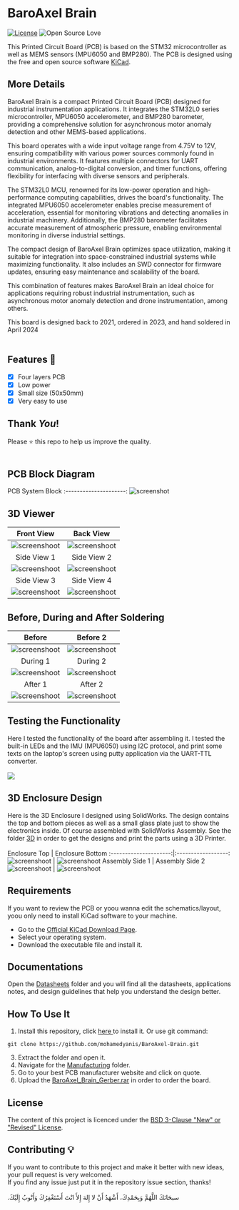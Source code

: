 # BaroAxel Brain

<!--[![StandWithPalestineBadgeBordered](https://raw.githubusercontent.com/saedyousef/StandWithPalestine/main/badges/flat/bordered/StandWithPalestine.svg)](https://techforpalestine.org/learn-more)-->

[![License](https://img.shields.io/badge/License-BSD%203--Clause-blue.svg)](LICENSE)
![Open Source Love](https://badges.frapsoft.com/os/v1/open-source.svg?v=102)

This Printed Circuit Board (PCB) is based on the STM32 microcontroller as well as MEMS sensors (MPU6050 and BMP280).
The PCB is designed using the free and open source software <a href="https://github.com/KiCad">KiCad</a>. 

## More Details
BaroAxel Brain is a compact Printed Circuit Board (PCB) designed for industrial instrumentation applications. It integrates the STM32L0 series microcontroller, MPU6050 accelerometer, and BMP280 barometer, providing a comprehensive solution for asynchronous motor anomaly detection and other MEMS-based applications.

This board operates with a wide input voltage range from 4.75V to 12V, ensuring compatibility with various power sources commonly found in industrial environments. It features multiple connectors for UART communication, analog-to-digital conversion, and timer functions, offering flexibility for interfacing with diverse sensors and peripherals.

The STM32L0 MCU, renowned for its low-power operation and high-performance computing capabilities, drives the board's functionality. The integrated MPU6050 accelerometer enables precise measurement of acceleration, essential for monitoring vibrations and detecting anomalies in industrial machinery. Additionally, the BMP280 barometer facilitates accurate measurement of atmospheric pressure, enabling environmental monitoring in diverse industrial settings.

The compact design of BaroAxel Brain optimizes space utilization, making it suitable for integration into space-constrained industrial systems while maximizing functionality. It also includes an SWD connector for firmware updates, ensuring easy maintenance and scalability of the board.

This combination of features makes BaroAxel Brain an ideal choice for applications requiring robust industrial instrumentation, such as asynchronous motor anomaly detection and drone instrumentation, among others.

This board is designed back to 2021, ordered in 2023, and hand soldered in April 2024<br><br>



## Features :dart:
* [x] Four layers PCB
* [x] Low power
* [x] Small size (50x50mm)
* [x] Very easy to use

## Thank _You_!
Please :star: this repo to help us improve the quality.
<br><br>

## PCB Block Diagram
PCB System Block
:---------------------:
![screenshot](RepoImages/Diagram.png)


## 3D Viewer
Front View           | Back View
:---------------------:|:------------------:
![screenshoot](RepoImages/BaroAxel_Brain_Front.png) | ![screenshoot](RepoImages/BaroAxel_Brain_Back.png)
Side View 1         |  Side View 2
![screenshoot](RepoImages/BaroAxel_Brain_Side1.png) | ![screenshoot](RepoImages/BaroAxel_Brain_Side2.png)
Side View 3         |  Side View 4
![screenshoot](RepoImages/BaroAxel_Brain_Side3.png) | ![screenshoot](RepoImages/BaroAxel_Brain_Side4.png)


## Before, During and After Soldering
Before            | Before 2
:---------------------:|:------------------:
![screenshoot](RepoImages/BaroAxel_Soldering1.jpeg) | ![screenshoot](RepoImages/BaroAxel_Soldering2.jpeg)
During 1         |  During 2
![screenshoot](RepoImages/BaroAxel_Soldering3.jpeg) | ![screenshoot](RepoImages/BaroAxel_Soldering4.jpeg)
After 1         |  After 2
![screenshoot](RepoImages/BaroAxel_Soldering5.jpeg) | ![screenshoot](RepoImages/BaroAxel_Soldering6.jpeg)


## Testing the Functionality
Here I tested the functionality of the board after assembling it. I tested the built-in LEDs and the IMU (MPU6050) using I2C protocol, and print some texts on the laptop's screen using putty application via the UART-TTL converter.<br><br>
![](RepoImages/Working-GIF.gif)

## 3D Enclosure Design
Here is the 3D Enclosure I designed using SolidWorks. The design contains the top and bottom pieces as well as a small glass plate just to show the electronics inside. Of course assembled with SolidWorks Assembly.
See the folder [3D](3D) in order to get the designs and print the parts using a 3D Printer.<br><br>
Enclosure Top           | Enclosure Bottom
:---------------------:|:------------------:
![screenshoot](RepoImages/BaroAxel_Brain_3d_1.jpg) | ![screenshoot](RepoImages/BaroAxel_Brain_3d_2.jpg)
Assembly Side 1         |  Assembly Side 2
![screenshoot](RepoImages/BaroAxel_Brain_3d_3.jpg) | ![screenshoot](RepoImages/BaroAxel_Brain_3d_4.jpg)


## Requirements

If you want to review the PCB or yoou wanna edit the schematics/layout, yoou only need to install KiCad software to your machine.

* Go to the <a href="https://www.kicad.org/download/">Official KiCad Download Page</a>.
* Select your operating system.
* Download the executable file and install it.

## Documentations
Open the [Datasheets](Datasheets) folder and you will find all the datasheets, applications notes, and design guidelines that help you understand the design better.


## How To Use It

1. Install this repository, click <a href="https://github.com/mohamedyanis/BaroAxel-Brain/archive/master.zip"> here </a> to install it. Or use git command:
```bach
git clone https://github.com/mohamedyanis/BaroAxel-Brain.git
```
3. Extract the folder and open it.
4. Navigate for the [Manufacturing](Manufacturing) folder.
5. Go to your best PCB manufacturer website and click on quote.
6. Upload the [BaroAxel_Brain_Gerber.rar](Manufacturing/Gerber/BaroAxel_Brain_Gerber.zip) in order to order the board.

## License
The content of this project is licenced under the [BSD 3-Clause "New" or "Revised" License](LICENSE).

## Contributing 💡
If you want to contribute to this project and make it better with new ideas, your pull request is very welcomed.<br>
If you find any issue just put it in the repository issue section, thanks!<br><br>
.سبحَانَكَ اللَّهُمَّ وَبِحَمْدِكَ، أَشْهَدُ أَنْ لا إِلهَ إِلأَ انْتَ أَسْتَغْفِرُكَ وَأَتْوبُ إِلَيْكَ
